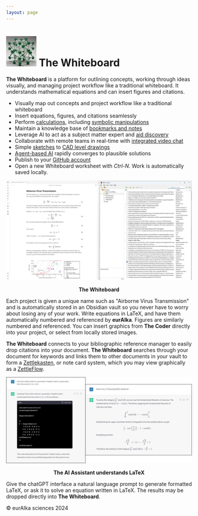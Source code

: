 ```yaml
---
layout: page
---
```




# ![eurAIka-logo-small](/assets/img/site/eurAIka-logo-small.webp) The Whiteboard

**The Whiteboard** is a platform for outlining concepts, working through ideas visually, and managing project workflow like a traditional whiteboard. It understands mathematical equations and can insert figures and citations.

- Visually map out concepts and project workflow like a traditional whiteboard
- Insert equations, figures, and citations seamlessly
- Perform [calculations](https://github.com/twibiral/obsidian-execute-code), including [symbolic manipulations](https://wxmaxima-developers.github.io/wxmaxima/)
- Maintain a knowledge base of [bookmarks and notes](https://github.com/PKM-er/Obsidian-Surfing)
- Leverage AI to act as a subject matter expert and [aid discovery](https://github.com/logancyang/obsidian-copilot)
- Collaborate with remote teams in real-time with [integrated video chat](https://jitsi.org/)
- Simple [sketches](https://github.com/zsviczian/obsidian-excalidraw-plugin) to [CAD level drawings](https://github.com/kryptokommunist/Jupyter_FreeCAD)
- [Agent-based AI](https://agentgpt.reworkd.ai/) rapidly converges to plausible solutions
- Publish to your [GitHub account](https://mindstone.tuancao.me/)
- Open a new Whiteboard worksheet with *Ctrl-N*. Work is automatically saved locally.



![whiteboard-features](/assets/img/site/whiteboard-features.webp)

<p align = "center"><b>The Whiteboard</b></p>

Each project is given a unique name such as "Airborne Virus Transmission" and is automatically stored in an Obsidian vault so you never have to worry about losing any of your work. Write equations in LaTeX, and have them automatically numbered and referenced by **eurAIka**. Figures are similarly numbered and referenced. You can insert graphics from **The Coder** directly into your project, or select from locally stored images.

**The Whiteboard** connects to your bibliographic reference manager to easily drop citations into your document. **The Whiteboard** searches through your document for keywords and links them to other documents in your vault to form a [Zettlekasten](https://obsidian.rocks/getting-started-with-zettelkasten-in-obsidian/), or note card system, which you may view graphically as a [ZettleFlow](https://github.com/RafaelGB/Obsidian-ZettelFlow).

![AI-assisted-math](/assets/img/site/AI-assisted-math.webp)

<p align = "center"><b>The AI Assistant understands LaTeX</b></p>

Give the chatGPT interface a natural language prompt to generate formatted LaTeX, or ask it to solve an equation written in LaTeX. The results may be dropped directly into **The Whiteboard**.



© eurAIka sciences 2024